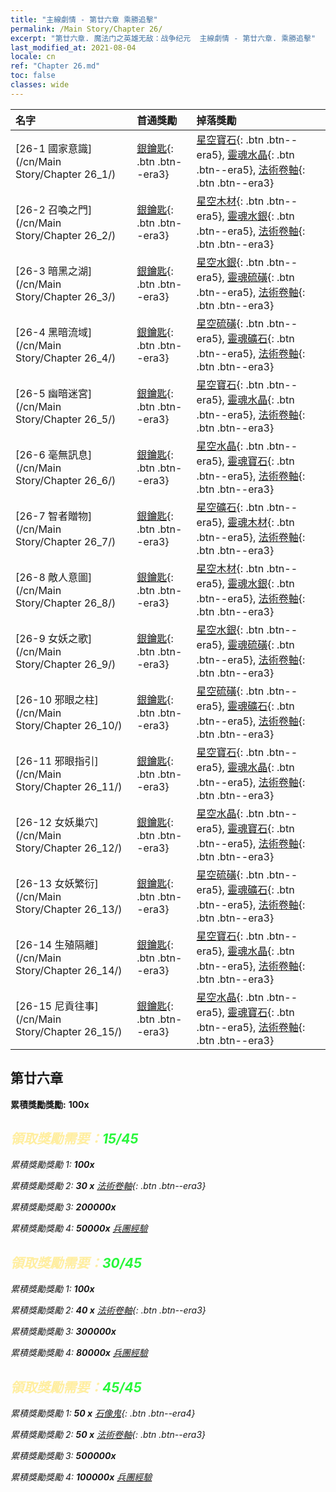 ```yaml
---
title: "主線劇情 - 第廿六章 乘勝追擊"
permalink: /Main Story/Chapter 26/
excerpt: "第廿六章. 魔法门之英雄无敌：战争纪元  主線劇情 - 第廿六章. 乘勝追擊"
last_modified_at: 2021-08-04
locale: cn
ref: "Chapter 26.md"
toc: false
classes: wide
---
```


  | 名字 |  首通獎勵 | 掉落獎勵 |
  |:------------|:------------|:------------| 
  | [26-1 國家意識](/cn/Main Story/Chapter 26_1/) | [銀鑰匙](/cn/Items/con_693/){: .btn .btn--era3} | [星空寶石](/cn/Items/mat_93/){: .btn .btn--era5}, [靈魂水晶](/cn/Items/mat_87/){: .btn .btn--era5}, [法術卷軸](/cn/Items/con_694/){: .btn .btn--era3} |
  | [26-2 召喚之門](/cn/Main Story/Chapter 26_2/) | [銀鑰匙](/cn/Items/con_693/){: .btn .btn--era3} | [星空木材](/cn/Items/mat_90/){: .btn .btn--era5}, [靈魂水銀](/cn/Items/mat_84/){: .btn .btn--era5}, [法術卷軸](/cn/Items/con_694/){: .btn .btn--era3} |
  | [26-3 暗黑之湖](/cn/Main Story/Chapter 26_3/) | [銀鑰匙](/cn/Items/con_693/){: .btn .btn--era3} | [星空水銀](/cn/Items/mat_91/){: .btn .btn--era5}, [靈魂硫磺](/cn/Items/mat_85/){: .btn .btn--era5}, [法術卷軸](/cn/Items/con_694/){: .btn .btn--era3} |
  | [26-4 黑暗流域](/cn/Main Story/Chapter 26_4/) | [銀鑰匙](/cn/Items/con_693/){: .btn .btn--era3} | [星空硫磺](/cn/Items/mat_92/){: .btn .btn--era5}, [靈魂礦石](/cn/Items/mat_82/){: .btn .btn--era5}, [法術卷軸](/cn/Items/con_694/){: .btn .btn--era3} |
  | [26-5 幽暗迷宮](/cn/Main Story/Chapter 26_5/) | [銀鑰匙](/cn/Items/con_693/){: .btn .btn--era3} | [星空寶石](/cn/Items/mat_93/){: .btn .btn--era5}, [靈魂水晶](/cn/Items/mat_87/){: .btn .btn--era5}, [法術卷軸](/cn/Items/con_694/){: .btn .btn--era3} |
  | [26-6 毫無訊息](/cn/Main Story/Chapter 26_6/) | [銀鑰匙](/cn/Items/con_693/){: .btn .btn--era3} | [星空水晶](/cn/Items/mat_94/){: .btn .btn--era5}, [靈魂寶石](/cn/Items/mat_86/){: .btn .btn--era5}, [法術卷軸](/cn/Items/con_694/){: .btn .btn--era3} |
  | [26-7 智者贈物](/cn/Main Story/Chapter 26_7/) | [銀鑰匙](/cn/Items/con_693/){: .btn .btn--era3} | [星空礦石](/cn/Items/mat_89/){: .btn .btn--era5}, [靈魂木材](/cn/Items/mat_83/){: .btn .btn--era5}, [法術卷軸](/cn/Items/con_694/){: .btn .btn--era3} |
  | [26-8 敵人意圖](/cn/Main Story/Chapter 26_8/) | [銀鑰匙](/cn/Items/con_693/){: .btn .btn--era3} | [星空木材](/cn/Items/mat_90/){: .btn .btn--era5}, [靈魂水銀](/cn/Items/mat_84/){: .btn .btn--era5}, [法術卷軸](/cn/Items/con_694/){: .btn .btn--era3} |
  | [26-9 女妖之歌](/cn/Main Story/Chapter 26_9/) | [銀鑰匙](/cn/Items/con_693/){: .btn .btn--era3} | [星空水銀](/cn/Items/mat_91/){: .btn .btn--era5}, [靈魂硫磺](/cn/Items/mat_85/){: .btn .btn--era5}, [法術卷軸](/cn/Items/con_694/){: .btn .btn--era3} |
  | [26-10 邪眼之柱](/cn/Main Story/Chapter 26_10/) | [銀鑰匙](/cn/Items/con_693/){: .btn .btn--era3} | [星空硫磺](/cn/Items/mat_92/){: .btn .btn--era5}, [靈魂礦石](/cn/Items/mat_82/){: .btn .btn--era5}, [法術卷軸](/cn/Items/con_694/){: .btn .btn--era3} |
  | [26-11 邪眼指引](/cn/Main Story/Chapter 26_11/) | [銀鑰匙](/cn/Items/con_693/){: .btn .btn--era3} | [星空寶石](/cn/Items/mat_93/){: .btn .btn--era5}, [靈魂水晶](/cn/Items/mat_87/){: .btn .btn--era5}, [法術卷軸](/cn/Items/con_694/){: .btn .btn--era3} |
  | [26-12 女妖巢穴](/cn/Main Story/Chapter 26_12/) | [銀鑰匙](/cn/Items/con_693/){: .btn .btn--era3} | [星空水晶](/cn/Items/mat_94/){: .btn .btn--era5}, [靈魂寶石](/cn/Items/mat_86/){: .btn .btn--era5}, [法術卷軸](/cn/Items/con_694/){: .btn .btn--era3} |
  | [26-13 女妖繁衍](/cn/Main Story/Chapter 26_13/) | [銀鑰匙](/cn/Items/con_693/){: .btn .btn--era3} | [星空硫磺](/cn/Items/mat_92/){: .btn .btn--era5}, [靈魂礦石](/cn/Items/mat_82/){: .btn .btn--era5}, [法術卷軸](/cn/Items/con_694/){: .btn .btn--era3} |
  | [26-14 生殖隔離](/cn/Main Story/Chapter 26_14/) | [銀鑰匙](/cn/Items/con_693/){: .btn .btn--era3} | [星空寶石](/cn/Items/mat_93/){: .btn .btn--era5}, [靈魂水晶](/cn/Items/mat_87/){: .btn .btn--era5}, [法術卷軸](/cn/Items/con_694/){: .btn .btn--era3} |
  | [26-15 尼貢往事](/cn/Main Story/Chapter 26_15/) | [銀鑰匙](/cn/Items/con_693/){: .btn .btn--era3} | [星空水晶](/cn/Items/mat_94/){: .btn .btn--era5}, [靈魂寶石](/cn/Items/mat_86/){: .btn .btn--era5}, [法術卷軸](/cn/Items/con_694/){: .btn .btn--era3} |


##  第廿六章

 **累積獎勵獎勵:**  **100x** <i class="fas fa-gem"/>



## <span style="color: #ffeea0">   領取獎勵需要：</span><span style="color: #27f73a">15/45</span>

 累積獎勵獎勵 1:  **100x** <i class="fas fa-gem"/>

 累積獎勵獎勵 2: **30 x** [法術卷軸](/cn/Items/con_694/){: .btn .btn--era3}

 累積獎勵獎勵 3:  **200000x** <i class="fas fa-coins"/>

 累積獎勵獎勵 4:  **50000x** [兵團經驗](/cn/Items/con_902/)



## <span style="color: #ffeea0">   領取獎勵需要：</span><span style="color: #27f73a">30/45</span>

 累積獎勵獎勵 1:  **100x** <i class="fas fa-gem"/>

 累積獎勵獎勵 2: **40 x** [法術卷軸](/cn/Items/con_694/){: .btn .btn--era3}

 累積獎勵獎勵 3:  **300000x** <i class="fas fa-coins"/>

 累積獎勵獎勵 4:  **80000x** [兵團經驗](/cn/Items/con_902/)



## <span style="color: #ffeea0">   領取獎勵需要：</span><span style="color: #27f73a">45/45</span>

 累積獎勵獎勵 1: **50 x** [石像鬼](/cn/Items/unt_236/){: .btn .btn--era4}

 累積獎勵獎勵 2: **50 x** [法術卷軸](/cn/Items/con_694/){: .btn .btn--era3}

 累積獎勵獎勵 3:  **500000x** <i class="fas fa-coins"/>

 累積獎勵獎勵 4:  **100000x** [兵團經驗](/cn/Items/con_902/)

